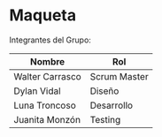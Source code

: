 # Maqueta
Integrantes del Grupo:

| Nombre  | Rol   |
|---|---|
| Walter Carrasco  |Scrum Master   |
| Dylan Vidal | Diseño  |
| Luna Troncoso | Desarrollo |
| Juanita Monzón | Testing |